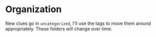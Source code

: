 # Organization

New clues go in `uncategorized`, I'll use the tags to move them around appropriately. These folders will change over time.